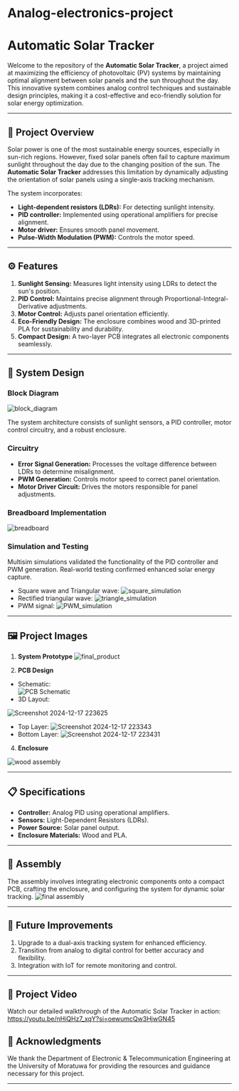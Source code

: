 # Analog-electronics-project

# Automatic Solar Tracker

Welcome to the repository of the **Automatic Solar Tracker**, a project aimed at maximizing the efficiency of photovoltaic (PV) systems by maintaining optimal alignment between solar panels and the sun throughout the day. This innovative system combines analog control techniques and sustainable design principles, making it a cost-effective and eco-friendly solution for solar energy optimization.

---

## 🌟 Project Overview

Solar power is one of the most sustainable energy sources, especially in sun-rich regions. However, fixed solar panels often fail to capture maximum sunlight throughout the day due to the changing position of the sun. The **Automatic Solar Tracker** addresses this limitation by dynamically adjusting the orientation of solar panels using a single-axis tracking mechanism.

The system incorporates:

- **Light-dependent resistors (LDRs):** For detecting sunlight intensity.
- **PID controller:** Implemented using operational amplifiers for precise alignment.
- **Motor driver:** Ensures smooth panel movement.
- **Pulse-Width Modulation (PWM):** Controls the motor speed.

---

## ⚙️ Features

1. **Sunlight Sensing:** Measures light intensity using LDRs to detect the sun's position.
2. **PID Control:** Maintains precise alignment through Proportional-Integral-Derivative adjustments.
3. **Motor Control:** Adjusts panel orientation efficiently.
4. **Eco-Friendly Design:** The enclosure combines wood and 3D-printed PLA for sustainability and durability.
5. **Compact Design:** A two-layer PCB integrates all electronic components seamlessly.

---

## 📐 System Design

### Block Diagram

![block_diagram](https://github.com/user-attachments/assets/e5f288f8-3901-424d-bf05-749a752ea1ea)


The system architecture consists of sunlight sensors, a PID controller, motor control circuitry, and a robust enclosure.

### Circuitry

- **Error Signal Generation:** Processes the voltage difference between LDRs to determine misalignment.
- **PWM Generation:** Controls motor speed to correct panel orientation.
- **Motor Driver Circuit:** Drives the motors responsible for panel adjustments.

### Breadboard Implementation
![breadboard](https://github.com/user-attachments/assets/87787f1e-07e4-4d6c-b4c4-04740c24582d)


### Simulation and Testing

Multisim simulations validated the functionality of the PID controller and PWM generation. Real-world testing confirmed enhanced solar energy capture.
- Square wave and Triangular wave:
![square_simulation](https://github.com/user-attachments/assets/19989e0b-d9f7-420d-bd82-9f2da7dec5be)
- Rectified triangular wave:
![triangle_simulation](https://github.com/user-attachments/assets/afdabe41-1255-480c-a757-4b6a5441154b)
- PWM signal:
![PWM_simulation](https://github.com/user-attachments/assets/e9753e81-cea0-4660-93a0-3859b7b5abd8)



---

## 🖼️ Project Images

1. **System Prototype**
   ![final_product](https://github.com/user-attachments/assets/1e0297f5-0b4b-425c-8695-d4452fc2bd68)

2. **PCB Design**

- Schematic:  
![PCB Schematic](https://github.com/user-attachments/assets/b233b9ca-d73d-46f9-b074-293748796eea)
- 3D Layout:
  
 ![Screenshot 2024-12-17 223625](https://github.com/user-attachments/assets/f4833c39-6272-4f3d-905c-cbf0b604e507)
- Top Layer:
![Screenshot 2024-12-17 223343](https://github.com/user-attachments/assets/5330f9e0-922c-413b-a3ca-74064b104028)
- Bottom Layer:
![Screenshot 2024-12-17 223431](https://github.com/user-attachments/assets/789ed12f-f18b-4503-85fc-a29931baa3e0)


4. **Enclosure**

![wood assembly](https://github.com/user-attachments/assets/5a8ca8b4-f118-46fa-b1df-599e9ac69fa6)

---

## 📋 Specifications

- **Controller:** Analog PID using operational amplifiers.
- **Sensors:** Light-Dependent Resistors (LDRs).
- **Power Source:** Solar panel output.
- **Enclosure Materials:** Wood and PLA.

---

## 🔧 Assembly

The assembly involves integrating electronic components onto a compact PCB, crafting the enclosure, and configuring the system for dynamic solar tracking.
![final assembly](https://github.com/user-attachments/assets/efc6c952-43a4-444c-a74f-858255f2c839)


---

## 🚀 Future Improvements

1. Upgrade to a dual-axis tracking system for enhanced efficiency.
2. Transition from analog to digital control for better accuracy and flexibility.
3. Integration with IoT for remote monitoring and control.

---

## 🎥 Project Video
Watch our detailed walkthrough of the Automatic Solar Tracker in action: https://youtu.be/nHiQHz7_xqY?si=oewumcQw3HjwGN45 

## 🤝 Acknowledgments

We thank the Department of Electronic & Telecommunication Engineering at the University of Moratuwa for providing the resources and guidance necessary for this project.

---


